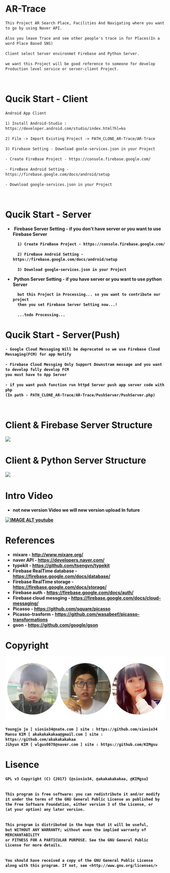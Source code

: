 # AR-Trace

    This Project AR Search Place, Facilities And Navigating where you want to go by using Naver API.

    Also you leave Trace and see other people's trace in for Places(In a word Place Based SNS)

    Client select Server environmet Firebase and Python Server.

    we want this Project will be good reference to someone for develop Production level service or server-client Project. 
    
# Qucik Start - Client

    Android App Client

    1) Install Android-Studio : https://developer.android.com/studio/index.html?hl=ko

    2) File -> Import Existing Project -> PATH_CLONE_AR-Trace/AR-Trace

    3) Firebase Setting - Download goole-services.json in your Project

    - Create FireBase Project - https://console.firebase.google.com/

    - FireBase Android Setting - https://firebase.google.com/docs/android/setup

    - Download google-services.json in your Project
    
# Qucik Start - Server    
  
-  <b>Firebase Server Setting - if you don't have server or you want to use Firebase Server 
    
        1) Create FireBase Project - https://console.firebase.google.com/

        2) FireBase Android Setting - https://firebase.google.com/docs/android/setup
    
        3) Download google-services.json in your Project
        
     
-  <b>Python Server Setting - if you have server or you want to use python Server
        
        but this Project in Processing... so you want to contribute our project 
        then you set Firebase Server Setting now...!

        ...todo Processing...
        
# Qucik Start - Server(Push)

    - Google Cloud Messaging Will be deprecated so we use Firebase Cloud Messaging(FCM) for app Notify

    - Firebase Cloud Messging Only Support Downstram message and you want to develop fully develop FCM
    you must have to App Server
    
    - if you want push function run httpd Server push app server code with php 
    (In path - PATH_CLONE_AR-Trace/AR-Trace/PushServer/PushServer.php)
       
# Client & Firebase Server Structure

![](https://ww1.sinaimg.cn/large/006tKfTcgy1fcmvrstxewj31a40uw76r.jpg)

# Client & Python Server Structure

![](https://ww1.sinaimg.cn/large/006tKfTcgy1fcmwr9sk33j31680o2whb.jpg)

# Intro Video
- not new version Video we will new version upload In future

[![IMAGE ALT youtube](http://img.youtube.com/vi/V0eGnEXL0VQ/0.jpg)](http://www.youtube.com/watch?v=V0eGnEXL0VQ)

# References 
- mixare - <http://www.mixare.org/>
- naver API - <https://developers.naver.com/>
- typekit - <https://github.com/tsengvn/typekit>
- Firebase RealTime database - <https://firebase.google.com/docs/database/>
- Firebase RealTime storage - <https://firebase.google.com/docs/storage/>
- Firebase auth - <https://firebase.google.com/docs/auth/>
- Firebase cloud messging - <https://firebase.google.com/docs/cloud-messaging/>
- Picasso - <https://github.com/square/picasso>
- Picasso-trasform - <https://github.com/wasabeef/picasso-transformations>
- gson - <https://github.com/google/gson>

# Copyright
![alt AR-Trace](https://github.com/siosio34/AR-Trace/blob/master/docs/ar_trace_profile.png)

    Youngje jo [ siosio34@nate.com ] site : https://github.com/siosio34
    Mansu KIM [ akakakakakaa@gmail.com ] site : https://github.com/akakakakakaa
    Jihyun KIM [ wlgus0078@naver.com ] site : https://github.com/KIMgsu
    
# Lisence
    GPL v3 Copyright (C) {2017} {@siosio34, @akakakakakaa, @KIMgsu}

    
    This program is free software: you can redistribute it and/or modify
    it under the terms of the GNU General Public License as published by
    the Free Software Foundation, either version 3 of the License, or 
    (at your option) any later version.


    This program is distributed in the hope that it will be useful,
    but WITHOUT ANY WARRANTY; without even the implied warranty of MERCHANTABILITY
    or FITNESS FOR A PARTICULAR PURPOSE. See the GNU General Public License for more details.


    You should have received a copy of the GNU General Public License
    along with this program. If not, see <http://www.gnu.org/licenses/>
    
    




